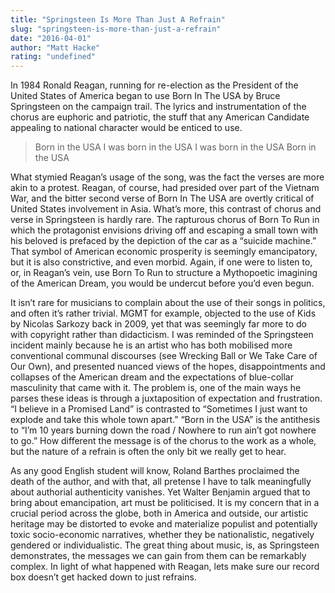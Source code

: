 ```yaml
---
title: "Springsteen Is More Than Just A Refrain"
slug: "springsteen-is-more-than-just-a-refrain"
date: "2016-04-01"
author: "Matt Hacke"
rating: "undefined"
---
```


In 1984 Ronald Reagan, running for re-election as the President of the United States of America began to use Born In The USA by Bruce Springsteen on the campaign trail. The lyrics and instrumentation of the chorus are euphoric and patriotic, the stuff that any American Candidate appealing to national character would be enticed to use.

> Born in the USA I was born in the USA I was born in the USA Born in the USA

What stymied Reagan’s usage of the song, was the fact the verses are more akin to a protest. Reagan, of course, had presided over part of the Vietnam War, and the bitter second verse of Born In The USA are overtly critical of United States involvement in Asia. What’s more, this contrast of chorus and verse in Springsteen is hardly rare. The rapturous chorus of Born To Run in which the protagonist envisions driving off and escaping a small town with his beloved is prefaced by the depiction of the car as a “suicide machine.” That symbol of American economic prosperity is seemingly emancipatory, but it is also constrictive, and even morbid. Again, if one were to listen to, or, in Reagan’s vein, use Born To Run to structure a Mythopoetic imagining of the American Dream, you would be undercut before you’d even begun.

It isn’t rare for musicians to complain about the use of their songs in politics, and often it’s rather trivial. MGMT for example, objected to the use of Kids by Nicolas Sarkozy back in 2009, yet that was seemingly far more to do with copyright rather than didacticism. I was reminded of the Springsteen incident mainly because he is an artist who has both mobilised more conventional communal discourses (see Wrecking Ball or We Take Care of Our Own), and presented nuanced views of the hopes, disappointments and collapses of the American dream and the expectations of blue-collar masculinity that came with it. The problem is, one of the main ways he parses these ideas is through a juxtaposition of expectation and frustration. “I believe in a Promised Land” is contrasted to “Sometimes I just want to explode and take this whole town apart.” “Born in the USA” is the antithesis to “I’m 10 years burning down the road / Nowhere to run ain’t got nowhere to go.” How different the message is of the chorus to the work as a whole, but the nature of a refrain is often the only bit we really get to hear.

As any good English student will know, Roland Barthes proclaimed the death of the author, and with that, all pretense I have to talk meaningfully about authorial authenticity vanishes. Yet Walter Benjamin argued that to bring about emancipation, art must be politicised. It is my concern that in a crucial period across the globe, both in America and outside, our artistic heritage may be distorted to evoke and materialize populist and potentially toxic socio-economic narratives, whether they be nationalistic, negatively gendered or individualistic. The great thing about music, is, as Springsteen demonstrates, the messages we can gain from them can be remarkably complex. In light of what happened with Reagan, lets make sure our record box doesn’t get hacked down to just refrains.
